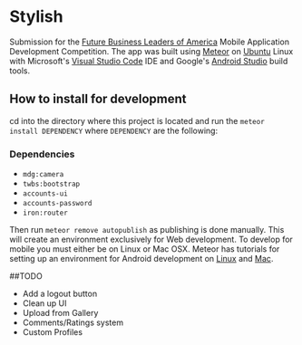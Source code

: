 # Stylish
Submission for the [Future Business Leaders of America](http://www.fbla-pbl.org) Mobile Application Development Competition. The app was built using [Meteor](http://www.meteor.com) on [Ubuntu](http://www.ubuntu.com) Linux with Microsoft's [Visual Studio Code](https://code.visualstudio.com/) IDE and Google's [Android Studio](http://developer.android.com/sdk/index.html) build tools.

## How to install for development
cd into the directory where this project is located and run the `meteor install DEPENDENCY` where `DEPENDENCY` are the following:

### Dependencies
* `mdg:camera`
* `twbs:bootstrap`
* `accounts-ui`
* `accounts-password`
* `iron:router`

Then run `meteor remove autopublish` as publishing is done manually. This will create an environment exclusively for Web development. To develop for mobile you must either be on Linux or Mac OSX. Meteor has tutorials for setting up an environment for Android development on [Linux](https://github.com/meteor/meteor/wiki/Mobile-Development-Install:-Android-on-Linux) and [Mac](https://github.com/meteor/meteor/wiki/Mobile-Development-Install:-Android-on-Mac).

##TODO
* Add a logout button
* Clean up UI
* Upload from Gallery
* Comments/Ratings system
* Custom Profiles